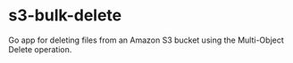 # s3-bulk-delete
Go app for deleting files from an Amazon S3 bucket using the Multi-Object Delete operation.

